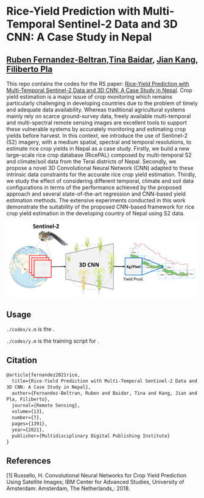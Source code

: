 # Rice-Yield Prediction with Multi-Temporal Sentinel-2 Data and 3D CNN: A Case Study in Nepal

[Ruben Fernandez-Beltran](https://scholar.google.es/citations?user=pdzJmcQAAAAJ&hl=es),[Tina Baidar](https://scholar.google.es/citations?user=C6O3elsAAAAJ&hl=es), [Jian Kang](https://github.com/jiankang1991), [Filiberto Pla](https://scholar.google.es/citations?user=mSSPcAMAAAAJ&hl=es)
---

This repo contains the codes for the RS paper: [Rice-Yield Prediction with Multi-Temporal Sentinel-2 Data and 3D CNN: A Case Study in Nepal](https://www.mdpi.com/2072-4292/13/7/1391). Crop yield estimation is a major issue of crop monitoring which remains particularly challenging in developing countries due to the problem of timely and adequate data availability. Whereas traditional agricultural systems mainly rely on scarce ground-survey data, freely available multi-temporal and multi-spectral remote sensing images are excellent tools to support these vulnerable systems by accurately monitoring and estimating crop yields before harvest. In this context, we introduce the use of Sentinel-2 (S2) imagery, with a medium spatial, spectral and temporal resolutions, to estimate rice crop yields in Nepal as a case study. Firstly, we build a new large-scale rice crop database (RicePAL) composed by multi-temporal S2 and climate/soil data from the Terai districts of Nepal. Secondly, we propose a novel 3D Convolutional Neural Network (CNN) adapted to these intrinsic data constraints for the accurate rice crop yield estimation. Thirdly, we study the effect of considering different temporal, climate and soil data configurations in terms of the performance achieved by the proposed approach and several state-of-the-art regression and CNN-based yield estimation methods. The extensive experiments conducted in this work demonstrate the suitability of the proposed CNN-based framework for rice crop yield estimation in the developing country of Nepal using S2 data.


![alt text](./framework.png)


## Usage

`./codes/x.m` is the .

`./codes/y.m` is the training script for .

## Citation

```
@article{fernandez2021rice,
  title={Rice-Yield Prediction with Multi-Temporal Sentinel-2 Data and 3D CNN: A Case Study in Nepal},
  author={Fernandez-Beltran, Ruben and Baidar, Tina and Kang, Jian and Pla, Filiberto},
  journal={Remote Sensing},
  volume={13},
  number={7},
  pages={1391},
  year={2021},
  publisher={Multidisciplinary Digital Publishing Institute}
}
```

## References

[1] Russello, H. Convolutional Neural Networks for Crop Yield Prediction Using Satellite Images; IBM Center for Advanced Studies,
University of Amsterdam: Amsterdam, The Netherlands,: 2018.
